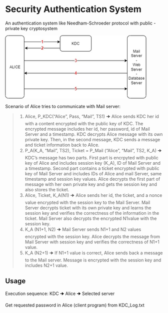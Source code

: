 # Security Authentication System
An authentication system like Needham-Schroeder protocol with public - private key cryptosystem

![alt text](https://github.com/eceomurtay/Security-Authentication-System/blob/main/scenario.jpg)

Scenario of Alice tries to communicate with Mail server:

> 1. Alice, P_KDC(“Alice”, Pass, “Mail”, TS1) 🠊 Alice sends KDC her id with a content encrypted with the public key of KDC. The encrypted message includes her id, her password, id of Mail Server and a timestamp. KDC decrypts Alice message with its own private key. Then, in the second message, KDC sends a message and ticket information back to Alice.
> 2. P_A(K_A, “Mail”, TS2), Ticket = P_Mail (“Alice”, “Mail”, TS2, K_A) 🠊 KDC’s message has two parts. First part is encrpyted with public key of Alice and includes session key (K_A), ID of Mail Server and a timestamp. Second part contains a ticket encrypted with public key of Mail Server and includes IDs of Alice and mail Server, same timestamp and session key values. Alice decrypts the first part of message with her own private key and gets the session key and also stores the ticket. 
> 3. Alice, Ticket, K_A(N1) 🠊 Alice sends her id, the ticket, and a nonce value encrypted with the session key to the Mail Server. Mail Server decrypts ticket with its own private key and learns the session key and verifies the correctness of the information in the ticket. Mail Server also decrypts the encrypted N1value with the session key. 
> 4. K_A (N1+1, N2) 🠊 Mail Server sends N1+1 and N2 values encrypted with the session key. Alice decrypts the message from Mail Server with session key and verifies the correctness of N1+1 value. 
> 5. K_A (N2+1) 🠊 If N1+1 value is correct, Alice sends back a message to the Mail server. Message is encrypted with the session key and includes N2+1 value.

## Usage
Execution sequence: KDC 🠊 Alice 🠊 Selected server

Get requested password in Alice (client program) from KDC_Log.txt
